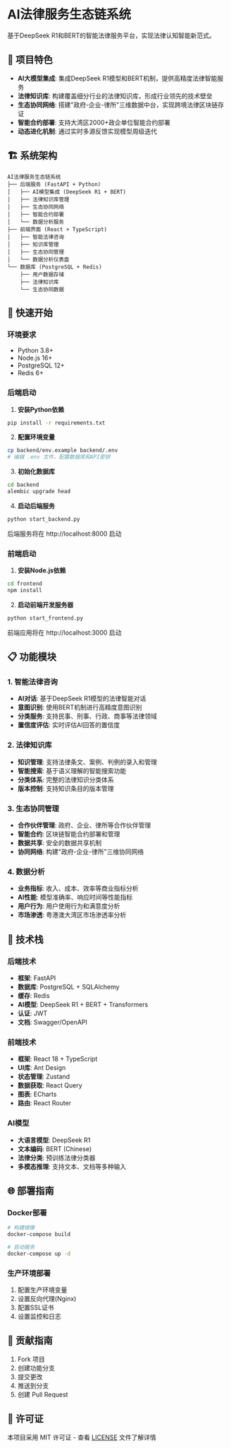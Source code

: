# AI法律服务生态链系统

基于DeepSeek R1和BERT的智能法律服务平台，实现法律认知智能新范式。

## 🎯 项目特色

- **AI大模型集成**: 集成DeepSeek R1模型和BERT机制，提供高精度法律智能服务
- **法律知识库**: 构建覆盖细分行业的法律知识库，形成行业领先的技术壁垒
- **生态协同网络**: 搭建"政府-企业-律所"三维数据中台，实现跨境法律区块链存证
- **智能合约部署**: 支持大湾区2000+政企单位智能合约部署
- **动态进化机制**: 通过实时多源反馈实现模型周级迭代

## 🏗️ 系统架构

```
AI法律服务生态链系统
├── 后端服务 (FastAPI + Python)
│   ├── AI模型集成 (DeepSeek R1 + BERT)
│   ├── 法律知识库管理
│   ├── 生态协同网络
│   ├── 智能合约部署
│   └── 数据分析服务
├── 前端界面 (React + TypeScript)
│   ├── 智能法律咨询
│   ├── 知识库管理
│   ├── 生态协同管理
│   └── 数据分析仪表盘
└── 数据库 (PostgreSQL + Redis)
    ├── 用户数据存储
    ├── 法律知识库
    └── 生态协同数据
```

## 🚀 快速开始

### 环境要求

- Python 3.8+
- Node.js 16+
- PostgreSQL 12+
- Redis 6+

### 后端启动

1. **安装Python依赖**
```bash
pip install -r requirements.txt
```

2. **配置环境变量**
```bash
cp backend/env.example backend/.env
# 编辑 .env 文件，配置数据库和API密钥
```

3. **初始化数据库**
```bash
cd backend
alembic upgrade head
```

4. **启动后端服务**
```bash
python start_backend.py
```

后端服务将在 http://localhost:8000 启动

### 前端启动

1. **安装Node.js依赖**
```bash
cd frontend
npm install
```

2. **启动前端开发服务器**
```bash
python start_frontend.py
```

前端应用将在 http://localhost:3000 启动

## 📋 功能模块

### 1. 智能法律咨询
- **AI对话**: 基于DeepSeek R1模型的法律智能对话
- **意图识别**: 使用BERT机制进行高精度意图识别
- **分类服务**: 支持民事、刑事、行政、商事等法律领域
- **置信度评估**: 实时评估AI回答的置信度

### 2. 法律知识库
- **知识管理**: 支持法律条文、案例、判例的录入和管理
- **智能搜索**: 基于语义理解的智能搜索功能
- **分类体系**: 完整的法律知识分类体系
- **版本控制**: 支持知识条目的版本管理

### 3. 生态协同管理
- **合作伙伴管理**: 政府、企业、律所等合作伙伴管理
- **智能合约**: 区块链智能合约部署和管理
- **数据共享**: 安全的数据共享机制
- **协同网络**: 构建"政府-企业-律所"三维协同网络

### 4. 数据分析
- **业务指标**: 收入、成本、效率等商业指标分析
- **AI性能**: 模型准确率、响应时间等性能指标
- **用户行为**: 用户使用行为和满意度分析
- **市场渗透**: 粤港澳大湾区市场渗透率分析

## 🔧 技术栈

### 后端技术
- **框架**: FastAPI
- **数据库**: PostgreSQL + SQLAlchemy
- **缓存**: Redis
- **AI模型**: DeepSeek R1 + BERT + Transformers
- **认证**: JWT
- **文档**: Swagger/OpenAPI

### 前端技术
- **框架**: React 18 + TypeScript
- **UI库**: Ant Design
- **状态管理**: Zustand
- **数据获取**: React Query
- **图表**: ECharts
- **路由**: React Router

### AI模型
- **大语言模型**: DeepSeek R1
- **文本编码**: BERT (Chinese)
- **法律分类**: 预训练法律分类器
- **多模态推理**: 支持文本、文档等多种输入


## 🌐 部署指南

### Docker部署
```bash
# 构建镜像
docker-compose build

# 启动服务
docker-compose up -d
```

### 生产环境部署
1. 配置生产环境变量
2. 设置反向代理(Nginx)
3. 配置SSL证书
4. 设置监控和日志


## 🤝 贡献指南

1. Fork 项目
2. 创建功能分支
3. 提交更改
4. 推送到分支
5. 创建 Pull Request

## 📄 许可证

本项目采用 MIT 许可证 - 查看 [LICENSE](LICENSE) 文件了解详情







